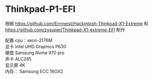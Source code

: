 # Thinkpad-P1-EFI

根据 https://github.com/Errrneist/Hackintosh-Thinkpad-X1-Extreme 和 https://github.com/zysuper/Thinkpad-X1-extreme-EFI 制作

配置 cpu：xeon-2176M  
    显卡 Intel UHD Graphics P630  
    硬盘 Samsung Nvme 970 pro  
    声卡 ALC285  
    显示屏 4K  
    内存： Samsung ECC 16GX2  
    
